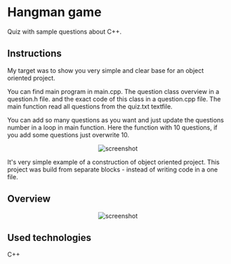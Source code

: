 # Hangman game

Quiz with sample questions about C++.

## Instructions

My target was to show you very simple and clear base for an object oriented project.

You can find main program in main.cpp.
The question class overview in a question.h file.
and the exact code of this class in a question.cpp file.
The main function read all questions from the quiz.txt textfile.

You can add so many questions as you want and just update the questions number in a loop in main function.
Here the function with 10 questions, if you add some questions just overwrite 10.

<p align="center">
    <img src="https://github.com/PatrycjaMicle/object-oriented-quiz/blob/main/Screenshot-quiz2.jpg?raw=true" alt="screenshot" />
</p>

It's very simple example of a construction of object oriented project. 
This project was build from separate blocks - instead of writing code in a one file.

## Overview
<p align="center">
    <img src="https://github.com/PatrycjaMicle/object-oriented-quiz/blob/main/IMAGES/screenshot-quiz.jpg?raw=true" alt="screenshot" />
</p>

## Used technologies

C++

